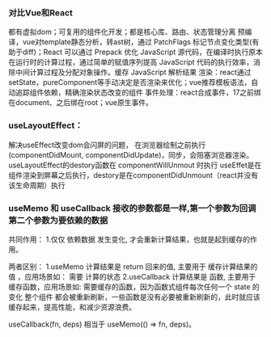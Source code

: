 ### 对比Vue和React
都有虚拟dom；可复用的组件化开发；都是核心库、路由、状态管理分离
预编译，vue对template静态分析，转ast树，通过 PatchFlags 标记节点变化类型(有助于diff)；React 可以通过 Prepack 优化 JavaScript 源代码，在编译时执行原本在运行时的计算过程，通过简单的赋值序列提高 JavaScript 代码的执行效率，消除中间计算过程及分配对象操作。缓存 JavaScript 解析结果
渲染：react通过setState，pureComponent等手动决定是否渲染来优化；vue推荐模板语法，自动追踪组件依赖，精确渲染状态改变的组件
事件处理：react合成事件，17之前绑在document、之后绑在root；vue原生事件。


### useLayoutEffect：  
解决useEffect改变dom会闪屏的问题，
在浏览器绘制之前执行(componentDidMount, componentDidUpdate)，同步，会阻塞浏览器渲染。
useLayoutEffect的destory函数在 componentWillUnmout 时执行
useEffet是在组件渲染到屏幕之后执行，destory是在componentDidUnmount（react并没有该生命周期）执行


### useMemo 和 useCallback 接收的参数都是一样,第一个参数为回调 第二个参数为要依赖的数据

共同作用：
1.仅仅 依赖数据 发生变化, 才会重新计算结果，也就是起到缓存的作用。

两者区别：
1.useMemo 计算结果是 return 回来的值, 主要用于 缓存计算结果的值 ，应用场景如： 需要 计算的状态
2.useCallback 计算结果是 函数, 主要用于 缓存函数，应用场景如: 需要缓存的函数，因为函数式组件每次任何一个 state 的变化 整个组件 都会被重新刷新，一些函数是没有必要被重新刷新的，此时就应该缓存起来，提高性能，和减少资源浪费。

useCallback(fn, deps) 相当于 useMemo(() => fn, deps)。
